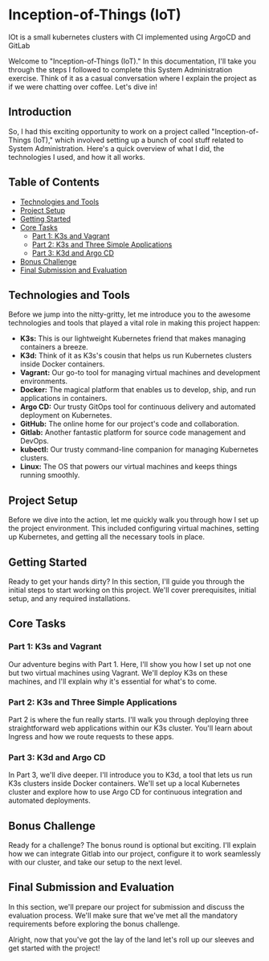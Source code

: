 # Inception-of-Things (IoT) 
IOt is a small kubernetes clusters with CI implemented using ArgoCD and GitLab

Welcome to "Inception-of-Things (IoT)." In this documentation, I'll take you through the steps I followed to complete this System Administration exercise. Think of it as a casual conversation where I explain the project as if we were chatting over coffee. Let's dive in!

## Introduction

So, I had this exciting opportunity to work on a project called "Inception-of-Things (IoT)," which involved setting up a bunch of cool stuff related to System Administration. Here's a quick overview of what I did, the technologies I used, and how it all works.

## Table of Contents

- [Technologies and Tools](#technologies-and-tools)
- [Project Setup](#project-setup)
- [Getting Started](#getting-started)
- [Core Tasks](#core-tasks)
  - [Part 1: K3s and Vagrant](#part-1-k3s-and-vagrant)
  - [Part 2: K3s and Three Simple Applications](#part-2-k3s-and-three-simple-applications)
  - [Part 3: K3d and Argo CD](#part-3-k3d-and-argo-cd)
- [Bonus Challenge](#bonus-challenge)
- [Final Submission and Evaluation](#final-submission-and-evaluation)

## Technologies and Tools

Before we jump into the nitty-gritty, let me introduce you to the awesome technologies and tools that played a vital role in making this project happen:

- **K3s:** This is our lightweight Kubernetes friend that makes managing containers a breeze.
- **K3d:** Think of it as K3s's cousin that helps us run Kubernetes clusters inside Docker containers.
- **Vagrant:** Our go-to tool for managing virtual machines and development environments.
- **Docker:** The magical platform that enables us to develop, ship, and run applications in containers.
- **Argo CD:** Our trusty GitOps tool for continuous delivery and automated deployment on Kubernetes.
- **GitHub:** The online home for our project's code and collaboration.
- **Gitlab:** Another fantastic platform for source code management and DevOps.
- **kubectl:** Our trusty command-line companion for managing Kubernetes clusters.
- **Linux:** The OS that powers our virtual machines and keeps things running smoothly.

## Project Setup

Before we dive into the action, let me quickly walk you through how I set up the project environment. This included configuring virtual machines, setting up Kubernetes, and getting all the necessary tools in place.

## Getting Started

Ready to get your hands dirty? In this section, I'll guide you through the initial steps to start working on this project. We'll cover prerequisites, initial setup, and any required installations.

## Core Tasks

### Part 1: K3s and Vagrant

Our adventure begins with Part 1. Here, I'll show you how I set up not one but two virtual machines using Vagrant. We'll deploy K3s on these machines, and I'll explain why it's essential for what's to come.

### Part 2: K3s and Three Simple Applications

Part 2 is where the fun really starts. I'll walk you through deploying three straightforward web applications within our K3s cluster. You'll learn about Ingress and how we route requests to these apps.

### Part 3: K3d and Argo CD

In Part 3, we'll dive deeper. I'll introduce you to K3d, a tool that lets us run K3s clusters inside Docker containers. We'll set up a local Kubernetes cluster and explore how to use Argo CD for continuous integration and automated deployments.

## Bonus Challenge

Ready for a challenge? The bonus round is optional but exciting. I'll explain how we can integrate Gitlab into our project, configure it to work seamlessly with our cluster, and take our setup to the next level.

## Final Submission and Evaluation

In this section, we'll prepare our project for submission and discuss the evaluation process. We'll make sure that we've met all the mandatory requirements before exploring the bonus challenge.

Alright, now that you've got the lay of the land let's roll up our sleeves and get started with the project!
